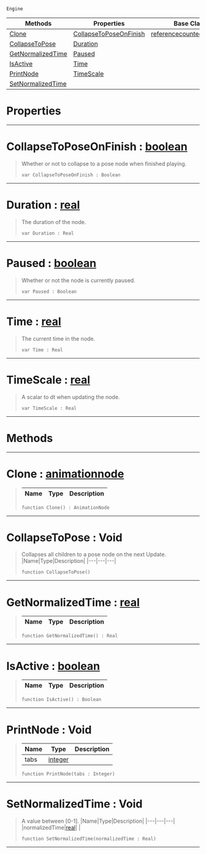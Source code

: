  `Engine`

|Methods|Properties|Base Classes|Derived Classes|
|---|---|---|---|
|[ Clone](https://github.com/dragonCASTjosh/PlasmaDocs/blob/master/code_reference/class_reference/animationnode.markdown#clone-plasma-engine-docume)|[ CollapseToPoseOnFinish](https://github.com/dragonCASTjosh/PlasmaDocs/blob/master/code_reference/class_reference/animationnode.markdown#collapsetoposeonfinish-z)|[referencecountedeventobject](https://github.com/dragonCASTjosh/PlasmaDocs/blob/master/code_reference/class_reference/referencecountedeventobject.markdown)|[basicanimation](https://github.com/dragonCASTjosh/PlasmaDocs/blob/master/code_reference/class_reference/basicanimation.markdown)|
|[ CollapseToPose](https://github.com/dragonCASTjosh/PlasmaDocs/blob/master/code_reference/class_reference/animationnode.markdown#collapsetopose-void)|[ Duration](https://github.com/dragonCASTjosh/PlasmaDocs/blob/master/code_reference/class_reference/animationnode.markdown#duration-plasma-engine-doc)| |[dualblendchainnode](https://github.com/dragonCASTjosh/PlasmaDocs/blob/master/code_reference/class_reference/dualblendchainnode.markdown)|
|[ GetNormalizedTime](https://github.com/dragonCASTjosh/PlasmaDocs/blob/master/code_reference/class_reference/animationnode.markdown#getnormalizedtime-plasma-e)|[ Paused](https://github.com/dragonCASTjosh/PlasmaDocs/blob/master/code_reference/class_reference/animationnode.markdown#paused-plasma-engine-docum)| |[dualblendcrossblend](https://github.com/dragonCASTjosh/PlasmaDocs/blob/master/code_reference/class_reference/dualblendcrossblend.markdown)|
|[ IsActive](https://github.com/dragonCASTjosh/PlasmaDocs/blob/master/code_reference/class_reference/animationnode.markdown#isactive-plasma-engine-doc)|[ Time](https://github.com/dragonCASTjosh/PlasmaDocs/blob/master/code_reference/class_reference/animationnode.markdown#time-plasma-engine-documen)| |[dualblenddirectblend](https://github.com/dragonCASTjosh/PlasmaDocs/blob/master/code_reference/class_reference/dualblenddirectblend.markdown)|
|[ PrintNode](https://github.com/dragonCASTjosh/PlasmaDocs/blob/master/code_reference/class_reference/animationnode.markdown#printnode-void)|[ TimeScale](https://github.com/dragonCASTjosh/PlasmaDocs/blob/master/code_reference/class_reference/animationnode.markdown#timescale-plasma-engine-do)| |[dualblendselectivenode](https://github.com/dragonCASTjosh/PlasmaDocs/blob/master/code_reference/class_reference/dualblendselectivenode.markdown)|
|[ SetNormalizedTime](https://github.com/dragonCASTjosh/PlasmaDocs/blob/master/code_reference/class_reference/animationnode.markdown#setnormalizedtime-void)| | |[posenode](https://github.com/dragonCASTjosh/PlasmaDocs/blob/master/code_reference/class_reference/posenode.markdown)|


 #  Properties


---  
 #  CollapseToPoseOnFinish : [boolean](https://github.com/dragonCASTjosh/PlasmaDocs/blob/master/code_reference/lightning_base_types/boolean.markdown)

> Whether or not to collapse to a pose node when finished playing.
> ``` lang=cpp, name=Lightning
> var CollapseToPoseOnFinish : Boolean


---  
 #  Duration : [real](https://github.com/dragonCASTjosh/PlasmaDocs/blob/master/code_reference/lightning_base_types/real.markdown)

> The duration of the node.
> ``` lang=cpp, name=Lightning
> var Duration : Real


---  
 #  Paused : [boolean](https://github.com/dragonCASTjosh/PlasmaDocs/blob/master/code_reference/lightning_base_types/boolean.markdown)

> Whether or not the node is currently paused.
> ``` lang=cpp, name=Lightning
> var Paused : Boolean


---  
 #  Time : [real](https://github.com/dragonCASTjosh/PlasmaDocs/blob/master/code_reference/lightning_base_types/real.markdown)

> The current time in the node.
> ``` lang=cpp, name=Lightning
> var Time : Real


---  
 #  TimeScale : [real](https://github.com/dragonCASTjosh/PlasmaDocs/blob/master/code_reference/lightning_base_types/real.markdown)

> A scalar to dt when updating the node.
> ``` lang=cpp, name=Lightning
> var TimeScale : Real


---  
 #  Methods


---  
 #  Clone : [animationnode](https://github.com/dragonCASTjosh/PlasmaDocs/blob/master/code_reference/class_reference/animationnode.markdown)

> 
> |Name|Type|Description|
> |---|---|---|
> ``` lang=cpp, name=Lightning
> function Clone() : AnimationNode
> ``` 


---  
 #  CollapseToPose : Void

> Collapses all children to a pose node on the next Update.
> |Name|Type|Description|
> |---|---|---|
> ``` lang=cpp, name=Lightning
> function CollapseToPose()
> ``` 


---  
 #  GetNormalizedTime : [real](https://github.com/dragonCASTjosh/PlasmaDocs/blob/master/code_reference/lightning_base_types/real.markdown)

> 
> |Name|Type|Description|
> |---|---|---|
> ``` lang=cpp, name=Lightning
> function GetNormalizedTime() : Real
> ``` 


---  
 #  IsActive : [boolean](https://github.com/dragonCASTjosh/PlasmaDocs/blob/master/code_reference/lightning_base_types/boolean.markdown)

> 
> |Name|Type|Description|
> |---|---|---|
> ``` lang=cpp, name=Lightning
> function IsActive() : Boolean
> ``` 


---  
 #  PrintNode : Void

> 
> |Name|Type|Description|
> |---|---|---|
> |tabs|[integer](https://github.com/dragonCASTjosh/PlasmaDocs/blob/master/code_reference/lightning_base_types/integer.markdown)| |
> ``` lang=cpp, name=Lightning
> function PrintNode(tabs : Integer)
> ``` 


---  
 #  SetNormalizedTime : Void

> A value between [0-1].
> |Name|Type|Description|
> |---|---|---|
> |normalizedTime|[real](https://github.com/dragonCASTjosh/PlasmaDocs/blob/master/code_reference/lightning_base_types/real.markdown)| |
> ``` lang=cpp, name=Lightning
> function SetNormalizedTime(normalizedTime : Real)
> ``` 


---  
 

 